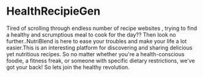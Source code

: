# HealthRecipieGen
Tired of scrolling through endless number of recipe websites , trying to find a healthy and scrumptious meal to cook for the day?? Then look no further..NutriBlend is here to ease your troubles and make your life a lot easier.This is an interesting platform for discovering and sharing delicious yet nutritious recipes. So no matter whether you're a health-conscious foodie, a fitness freak, or someone with specific dietary restrictions, we've got your back! So lets join the healthy revolution.

